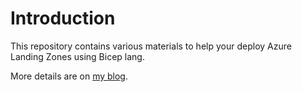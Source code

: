 # Introduction

This repository contains various materials to help your deploy Azure Landing Zones using Bicep lang.

More details are on [my blog](https://erudinsky.com/tags/azure-landing-zones).